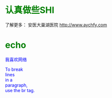 # 认真做些SHI
<html>
<head>
<style type="text/css">
h1 {color: green}
p {color: blue}
</style>
</head>
<body>
了解更多： 安医大巢湖医院 <a href="http://www.aychfy.com">http://www.aychfy.com</a>
</body>
<h1>echo</h1>
<p>我喜欢网络</p>
<p>
To break<br />lines<br />in a<br />paragraph,<br />use the br tag.
</p>
</html>

